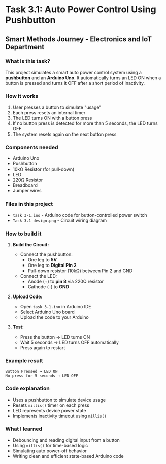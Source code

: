 # Task 3.1: Auto Power Control Using Pushbutton
## Smart Methods Journey - Electronics and IoT Department

### What is this task?
This project simulates a smart auto power control system using a **pushbutton** and an **Arduino Uno**. It automatically turns an LED ON when a button is pressed and turns it OFF after a short period of inactivity.

### How it works
1. User presses a button to simulate "usage"
2. Each press resets an internal timer
3. The LED turns ON with a button press
4. If no button press is detected for more than 5 seconds, the LED turns OFF
5. The system resets again on the next button press

### Components needed
- Arduino Uno
- Pushbutton
- 10kΩ Resistor (for pull-down)
- LED
- 220Ω Resistor
- Breadboard
- Jumper wires

### Files in this project
- `task 3-1.ino` - Arduino code for button-controlled power switch
- `Task 3.1 design.png` - Circuit wiring diagram

### How to build it
1. **Build the Circuit:**
   - Connect the pushbutton:  
     - One leg to **5V**  
     - One leg to **Digital Pin 2**  
     - Pull-down resistor (10kΩ) between Pin 2 and GND
   - Connect the LED:  
     - Anode (+) to **pin 8** via 220Ω resistor  
     - Cathode (–) to **GND**

2. **Upload Code:**
   - Open `task 3-1.ino` in Arduino IDE
   - Select Arduino Uno board
   - Upload the code to your Arduino

3. **Test:**
   - Press the button → LED turns ON
   - Wait 5 seconds → LED turns OFF automatically
   - Press again to restart

### Example result
```
Button Pressed → LED ON
No press for 5 seconds → LED OFF
```

### Code explanation
- Uses a pushbutton to simulate device usage
- Resets `millis()` timer on each press
- LED represents device power state
- Implements inactivity timeout using `millis()`

### What I learned
- Debouncing and reading digital input from a button
- Using `millis()` for time-based logic
- Simulating auto power-off behavior
- Writing clean and efficient state-based Arduino code
